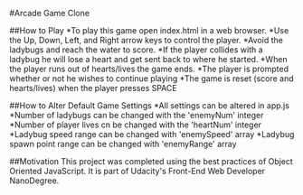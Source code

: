 #Arcade Game Clone

##How to Play
*To play this game open index.html in a web browser.
*Use the Up, Down, Left, and Right arrow keys to control the player.
*Avoid the ladybugs and reach the water to score.
*If the player collides with a ladybug he will lose a heart and get sent back to where he started.
*When the player runs out of hearts/lives the game ends.
	*The player is prompted whether or not he wishes to continue playing
	*The game is reset (score and hearts/lives) when the player presses SPACE

##How to Alter Default Game Settings
*All settings can be altered in app.js
	*Number of ladybugs can be changed with the 'enemyNum' integer
	*Number of player lives cn be changed with the 'heartNum' integer
	*Ladybug speed range can be changed with 'enemySpeed' array
	*Ladybug spawn point range can be changed with 'enemyRange' array

##Motivation
	This project was completed using the best practices of Object Oriented JavaScript.  It is part of Udacity's Front-End Web Developer NanoDegree.